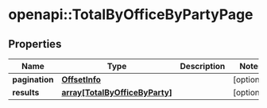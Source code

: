 # openapi::TotalByOfficeByPartyPage


## Properties
Name | Type | Description | Notes
------------ | ------------- | ------------- | -------------
**pagination** | [**OffsetInfo**](OffsetInfo.md) |  | [optional] 
**results** | [**array[TotalByOfficeByParty]**](TotalByOfficeByParty.md) |  | [optional] 


